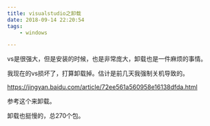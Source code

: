 ```yaml
---
title: visualstudio之卸载
date: 2018-09-14 22:20:54
tags:
	- windows

---
```




vs是很强大，但是安装的时候，也是非常庞大，卸载也是一件麻烦的事情。

我现在的vs损坏了，打算卸载掉。估计是前几天我强制关机导致的。

https://jingyan.baidu.com/article/72ee561a560958e16138dfda.html

参考这个来卸载。

卸载也挺慢的，总270个包。



